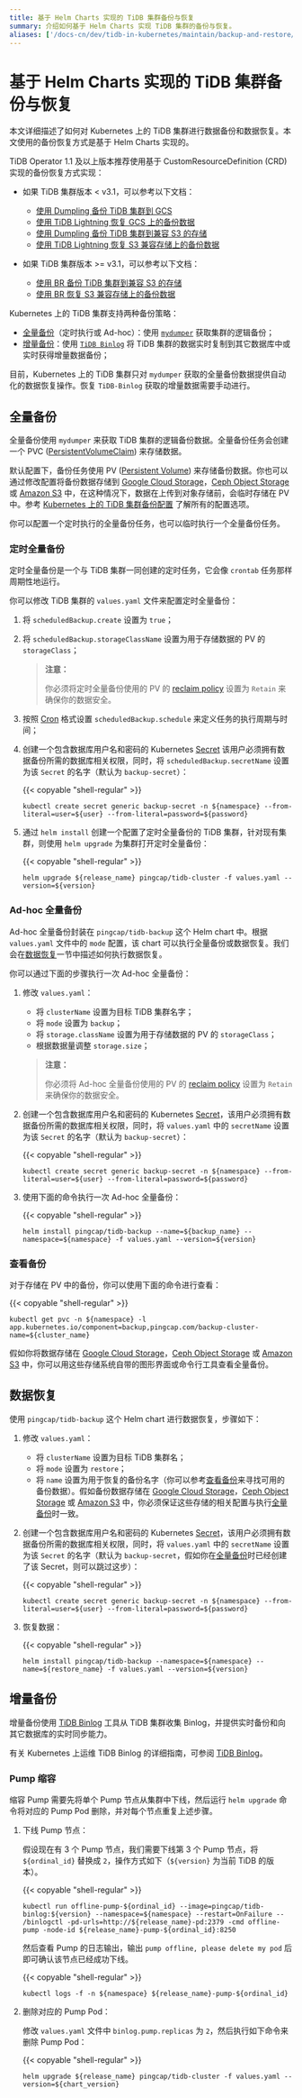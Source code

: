 ```yaml
---
title: 基于 Helm Charts 实现的 TiDB 集群备份与恢复
summary: 介绍如何基于 Helm Charts 实现 TiDB 集群的备份与恢复。
aliases: ['/docs-cn/dev/tidb-in-kubernetes/maintain/backup-and-restore/','/docs-cn/v3.0/tidb-in-kubernetes/maintain/backup-and-restore/','/docs-cn/v3.1/tidb-in-kubernetes/maintain/backup-and-restore/']
---
```


# 基于 Helm Charts 实现的 TiDB 集群备份与恢复

本文详细描述了如何对 Kubernetes 上的 TiDB 集群进行数据备份和数据恢复。本文使用的备份恢复方式是基于 Helm Charts 实现的。

TiDB Operator 1.1 及以上版本推荐使用基于 CustomResourceDefinition (CRD) 实现的备份恢复方式实现：

+ 如果 TiDB 集群版本 < v3.1，可以参考以下文档：
    - [使用 Dumpling 备份 TiDB 集群到 GCS](backup-to-gcs.md)
    - [使用 TiDB Lightning 恢复 GCS 上的备份数据](restore-from-gcs.md)
    - [使用 Dumpling 备份 TiDB 集群到兼容 S3 的存储](backup-to-s3.md)
    - [使用 TiDB Lightning 恢复 S3 兼容存储上的备份数据](restore-from-s3.md)

+ 如果 TiDB 集群版本 >= v3.1，可以参考以下文档：

    - [使用 BR 备份 TiDB 集群到兼容 S3 的存储](backup-to-aws-s3-using-br.md)
    - [使用 BR 恢复 S3 兼容存储上的备份数据](restore-from-aws-s3-using-br.md)

Kubernetes 上的 TiDB 集群支持两种备份策略：

* [全量备份](#全量备份)（定时执行或 Ad-hoc）：使用 [`mydumper`](https://pingcap.com/docs-cn/stable/mydumper-overview/) 获取集群的逻辑备份；
* [增量备份](#增量备份)：使用 [`TiDB Binlog`](https://pingcap.com/docs-cn/stable/tidb-binlog/tidb-binlog-overview/) 将 TiDB 集群的数据实时复制到其它数据库中或实时获得增量数据备份；

目前，Kubernetes 上的 TiDB 集群只对 `mydumper` 获取的全量备份数据提供自动化的数据恢复操作。恢复 `TiDB-Binlog` 获取的增量数据需要手动进行。

## 全量备份

全量备份使用 `mydumper` 来获取 TiDB 集群的逻辑备份数据。全量备份任务会创建一个 PVC ([PersistentVolumeClaim](https://kubernetes.io/docs/concepts/storage/persistent-volumes/#persistentvolumeclaims)) 来存储数据。

默认配置下，备份任务使用 PV ([Persistent Volume](https://kubernetes.io/docs/concepts/storage/persistent-volumes/#persistent-volumes)) 来存储备份数据。你也可以通过修改配置将备份数据存储到 [Google Cloud Storage](https://cloud.google.com/storage/)，[Ceph Object Storage](https://ceph.com/ceph-storage/object-storage/) 或 [Amazon S3](https://aws.amazon.com/s3/) 中，在这种情况下，数据在上传到对象存储前，会临时存储在 PV 中。参考 [Kubernetes 上的 TiDB 集群备份配置](configure-backup.md) 了解所有的配置选项。

你可以配置一个定时执行的全量备份任务，也可以临时执行一个全量备份任务。

### 定时全量备份

定时全量备份是一个与 TiDB 集群一同创建的定时任务，它会像 `crontab` 任务那样周期性地运行。

你可以修改 TiDB 集群的 `values.yaml` 文件来配置定时全量备份：

1. 将 `scheduledBackup.create` 设置为 `true`；
2. 将 `scheduledBackup.storageClassName` 设置为用于存储数据的 PV 的 `storageClass`；

    > **注意：**
    >
    > 你必须将定时全量备份使用的 PV 的 [reclaim policy](https://kubernetes.io/docs/tasks/administer-cluster/change-pv-reclaim-policy) 设置为 `Retain` 来确保你的数据安全。

3. 按照 [Cron](https://en.wikipedia.org/wiki/Cron) 格式设置 `scheduledBackup.schedule` 来定义任务的执行周期与时间；
4. 创建一个包含数据库用户名和密码的 Kubernetes [Secret](https://kubernetes.io/docs/concepts/configuration/secret/) 该用户必须拥有数据备份所需的数据库相关权限，同时，将 `scheduledBackup.secretName` 设置为该 `Secret` 的名字（默认为 `backup-secret`）：

    {{< copyable "shell-regular" >}}

    ```shell
    kubectl create secret generic backup-secret -n ${namespace} --from-literal=user=${user} --from-literal=password=${password}
    ```

5. 通过 `helm install` 创建一个配置了定时全量备份的 TiDB 集群，针对现有集群，则使用 `helm upgrade` 为集群打开定时全量备份：

    {{< copyable "shell-regular" >}}

    ```shell
    helm upgrade ${release_name} pingcap/tidb-cluster -f values.yaml --version=${version}
    ```

### Ad-hoc 全量备份

Ad-hoc 全量备份封装在 `pingcap/tidb-backup` 这个 Helm chart 中。根据 `values.yaml` 文件中的 `mode` 配置，该 chart 可以执行全量备份或数据恢复。我们会在[数据恢复](#数据恢复)一节中描述如何执行数据恢复。

你可以通过下面的步骤执行一次 Ad-hoc 全量备份：

1. 修改 `values.yaml`：
    * 将 `clusterName` 设置为目标 TiDB 集群名字；
    * 将 `mode` 设置为 `backup`；
    * 将 `storage.className` 设置为用于存储数据的 PV 的 `storageClass`；
    * 根据数据量调整 `storage.size`；

    > **注意：**
    >
    > 你必须将 Ad-hoc 全量备份使用的 PV 的 [reclaim policy](https://kubernetes.io/docs/tasks/administer-cluster/change-pv-reclaim-policy) 设置为 `Retain` 来确保你的数据安全。

2. 创建一个包含数据库用户名和密码的 Kubernetes [Secret](https://kubernetes.io/docs/concepts/configuration/secret/)，该用户必须拥有数据备份所需的数据库相关权限，同时，将 `values.yaml` 中的 `secretName` 设置为该 `Secret` 的名字（默认为 `backup-secret`）：

    {{< copyable "shell-regular" >}}

    ```shell
    kubectl create secret generic backup-secret -n ${namespace} --from-literal=user=${user} --from-literal=password=${password}
    ```

3. 使用下面的命令执行一次 Ad-hoc 全量备份：

    {{< copyable "shell-regular" >}}

    ```shell
    helm install pingcap/tidb-backup --name=${backup_name} --namespace=${namespace} -f values.yaml --version=${version}
    ```

### 查看备份

对于存储在 PV 中的备份，你可以使用下面的命令进行查看：

{{< copyable "shell-regular" >}}

```shell
kubectl get pvc -n ${namespace} -l app.kubernetes.io/component=backup,pingcap.com/backup-cluster-name=${cluster_name}
```

假如你将数据存储在 [Google Cloud Storage](https://cloud.google.com/storage/)，[Ceph Object Storage](https://ceph.com/ceph-storage/object-storage/) 或 [Amazon S3](https://aws.amazon.com/s3/) 中，你可以用这些存储系统自带的图形界面或命令行工具查看全量备份。

## 数据恢复

 使用 `pingcap/tidb-backup` 这个 Helm chart 进行数据恢复，步骤如下：

1. 修改 `values.yaml`：
    * 将 `clusterName` 设置为目标 TiDB 集群名；
    * 将 `mode` 设置为 `restore`；
    * 将 `name`  设置为用于恢复的备份名字（你可以参考[查看备份](#查看备份)来寻找可用的备份数据）。假如备份数据存储在 [Google Cloud Storage](https://cloud.google.com/storage/)，[Ceph Object Storage](https://ceph.com/ceph-storage/object-storage/) 或 [Amazon S3](https://aws.amazon.com/s3/) 中，你必须保证这些存储的相关配置与执行[全量备份](#全量备份)时一致。
2. 创建一个包含数据库用户名和密码的 Kubernetes [Secret](https://kubernetes.io/docs/concepts/configuration/secret/)，该用户必须拥有数据备份所需的数据库相关权限，同时，将 `values.yaml` 中的 `secretName` 设置为该 `Secret` 的名字（默认为 `backup-secret`，假如你在[全量备份](#全量备份)时已经创建了该 Secret，则可以跳过这步）：

    {{< copyable "shell-regular" >}}

    ```shell
    kubectl create secret generic backup-secret -n ${namespace} --from-literal=user=${user} --from-literal=password=${password}
    ```

3. 恢复数据：

    {{< copyable "shell-regular" >}}

    ```shell
    helm install pingcap/tidb-backup --namespace=${namespace} --name=${restore_name} -f values.yaml --version=${version}
    ```

## 增量备份

增量备份使用 [TiDB Binlog](https://pingcap.com/docs-cn/stable/reference/tidb-binlog/overview) 工具从 TiDB 集群收集 Binlog，并提供实时备份和向其它数据库的实时同步能力。

有关 Kubernetes 上运维 TiDB Binlog 的详细指南，可参阅 [TiDB Binlog](deploy-tidb-binlog.md)。

### Pump 缩容

缩容 Pump 需要先将单个 Pump 节点从集群中下线，然后运行 `helm upgrade` 命令将对应的 Pump Pod 删除，并对每个节点重复上述步骤。

1. 下线 Pump 节点：

    假设现在有 3 个 Pump 节点，我们需要下线第 3 个 Pump 节点，将 `${ordinal_id}` 替换成 `2`，操作方式如下（`${version}` 为当前 TiDB 的版本）。

    {{< copyable "shell-regular" >}}

    ```shell
    kubectl run offline-pump-${ordinal_id} --image=pingcap/tidb-binlog:${version} --namespace=${namespace} --restart=OnFailure -- /binlogctl -pd-urls=http://${release_name}-pd:2379 -cmd offline-pump -node-id ${release_name}-pump-${ordinal_id}:8250
    ```

    然后查看 Pump 的日志输出，输出 `pump offline, please delete my pod` 后即可确认该节点已经成功下线。

    {{< copyable "shell-regular" >}}

    ```shell
    kubectl logs -f -n ${namespace} ${release_name}-pump-${ordinal_id}
    ```

2. 删除对应的 Pump Pod：

    修改 `values.yaml` 文件中 `binlog.pump.replicas` 为 `2`，然后执行如下命令来删除 Pump Pod：

    {{< copyable "shell-regular" >}}

    ```shell
    helm upgrade ${release_name} pingcap/tidb-cluster -f values.yaml --version=${chart_version}
    ```
